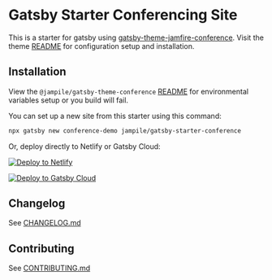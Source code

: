 # Gatsby Starter Conferencing Site

This is a starter for gatsby using [gatsby-theme-jamfire-conference](https://github.com/jamfire/gatsby-theme-jamfire-conference). Visit the theme [README](https://github.com/jampfire/gatsby-theme-jamfire-conference/blob/master/README.md) for configuration setup and installation.

## Installation

View the ```@jampile/gatsby-theme-conference``` [README](https://github.com/jampfire/gatsby-theme-jamfire-conference/blob/master/README.md#seting-up-your-environment) for environmental variables setup or you build will fail. 

You can set up a new site from this starter using this command:

```bash
npx gatsby new conference-demo jampile/gatsby-starter-conference
```

Or, deploy directly to Netlify or Gatsby Cloud:

<a href="https://app.netlify.com/start/deploy?repository=https://github.com/jampile/gatsby-starter-conference"><img src="https://www.netlify.com/img/deploy/button.svg" alt="Deploy to Netlify"></a> 

[<img src="https://www.gatsbyjs.com/deploynow.svg" alt="Deploy to Gatsby Cloud">](https://www.gatsbyjs.com/dashboard/deploynow?url=https://github.com/jampile/gatsby-starter-conference)

## Changelog

See [CHANGELOG.md](CHANGELOG.md)

## Contributing

See [CONTRIBUTING.md](CONTRIBUTING.md)
